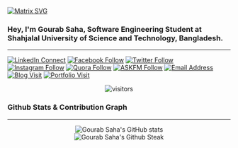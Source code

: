  [![Matrix SVG](https://raw.githubusercontent.com/rodrigograca31/rodrigograca31/master/matrix.svg)](https://www.youtube.com/watch?v=SDkAGkd4NLc) 
 
### Hey, I'm Gourab Saha, Software Engineering Student at Shahjalal University of Science and Technology, Bangladesh. 
***

[![LinkedIn Connect](https://img.shields.io/badge/%20-gourabsaha98-black?color=14171A&labelColor=0e76a8&logo=linkedin&logoColor=ffffff)](https://www.linkedin.com/in/gourabsaha98/) 
[![Facebook Follow](https://img.shields.io/badge/%20-gourabsaha.1998-black?color=14171A&labelColor=1976d2&logo=facebook&logoColor=ffffff)](https://www.facebook.com/gourabsaha.1998)
[![Twitter Follow](https://img.shields.io/badge/%20-@GourabSaha98-black?color=14171A&labelColor=00acee&logo=twitter&logoColor=ffffff)](https://twitter.com/GourabSaha98)
[![Instagram Follow](https://img.shields.io/badge/%20-_gourab_saha_-black?color=14171A&labelColor=FD1D1D&logo=instagram&logoColor=ffffff)](https://www.instagram.com/_gourab_saha_/) 
[![Quora Follow](https://img.shields.io/badge/%20-Gourab--Saha--122-black?color=14171A&labelColor=B92B27&logo=Quora&logoColor=ffffff)](https://www.quora.com/profile/Gourab-Saha-122)
[![ASKFM Follow](https://img.shields.io/badge/%20-gourabsahag399-black?color=14171A&labelColor=DB3552&logo=ASKfm&logoColor=ffffff)](https://ask.fm/gourabsahag399)
[![Email Address](https://img.shields.io/badge/%20-gourabsahag@gmail.com-black?color=14171A&labelColor=D44638&logo=gmail&logoColor=fff)](mailto:gourab04@student.sust.edu)
[![Blog Visit](https://img.shields.io/badge/%20-Manstein's_Blog-black?color=14171A&labelColor=FF5722&logo=Blogger&logoColor=ffffff)](https://manstein.home.blog/)
[![Portfolio Visit](https://img.shields.io/badge/Site-Portfolio-blue)](http://gourabsaha.rf.gd/)

<p align="center">
    <img align="center" alt="visitors" src="https://gpvc.arturio.dev/gourab98"/>
</p>

### Github Stats & Contribution Graph
***

<p align="center">
  <img src="https://github-readme-stats.vercel.app/api?username=gourab98&show_icons=true&theme=react&count_private=true" alt="Gourab Saha's GitHub stats" /><br />
  <img src="https://github-readme-streak-stats.herokuapp.com/?user=gourab98&theme=react" alt="Gourab Saha's Github Steak" />
</p>


<!--

[![Gourab's github activity graph](https://activity-graph.herokuapp.com/graph?username=gourab98&theme=react-dark)](https://github.com/ashutosh00710/github-readme-activity-graph)



**gourab98/gourab98** is a ✨ _special_ ✨ repository because its `README.md` (this file) appears on your GitHub profile.
,
Here are some ideas to get you started:

- 🔭 I’m currently working on 
- 👯 I’m looking to collaborate on ...
- 🤔 I’m looking for help with ...


- 😄 Pronouns: ...
- ⚡ Fun fact: ...
-->
